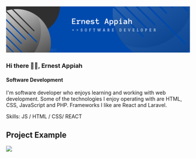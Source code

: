 ![Software Development ](https://github.com/EA-Code1/EA-Code1/blob/main/Ernest%20_Appiah.png)
### Hi there 👋🏾, Ernest Appiah
#### Software Development 

I'm software developer who enjoys learning and working with web development. Some of the technologies I enjoy operating with are HTML, CSS, JavaScript and PHP. Frameworks I like are React and Laravel.

Skills: JS / HTML / CSS/ REACT 

## Project Example
<img src="https://github.com/EA-Code1/intoTech/blob/main/into-Images/intotech.gif" width="256" />



